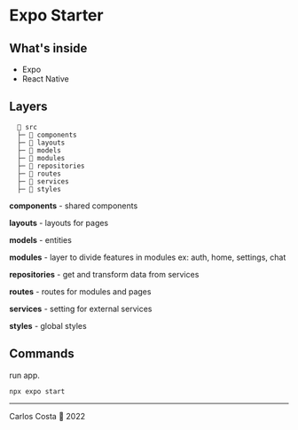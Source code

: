 # Expo Starter

## What's inside

- Expo
- React Native

## Layers

```
  📂 src
  ├─ 📁 components
  ├─ 📁 layouts
  ├─ 📁 models
  ├─ 📁 modules
  ├─ 📁 repositories
  ├─ 📁 routes
  ├─ 📁 services
  ├─ 📁 styles
```

**components** - shared components

**layouts** - layouts for pages

**models** - entities

**modules** - layer to divide features in modules ex: auth, home, settings, chat

**repositories** - get and transform data from services

**routes** - routes for modules and pages

**services** - setting for external services

**styles** - global styles

## Commands

run app.
```
npx expo start
```
---

Carlos Costa 🍎 2022
